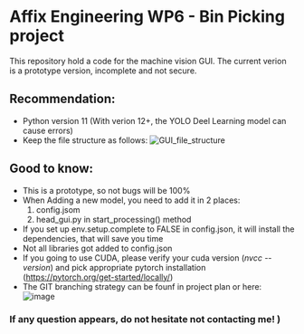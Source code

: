 # Affix Engineering WP6 - Bin Picking project
This repository hold a code for the machine vision GUI. 
The current verion is a prototype version, incomplete and not secure.

## Recommendation:
+ Python version 11 (With verion 12+, the YOLO Deel Learning model can cause errors)
+ Keep the file structure as follows:
  ![GUI_file_structure](https://github.com/user-attachments/assets/c4867013-5cd0-408b-bf4e-e61dbbb17cae)

## Good to know:
+ This is a prototype, so not bugs will be 100%
+ When Adding a new model, you need to add it in 2 places:
  1. config.jsom
  2. head_gui.py in start_processing() method
+ If you set up env.setup.complete to FALSE in config.json, it will install the dependencies, that will save you time
+ Not all libraries got added to config.json 
+ If you going to use CUDA, please verify your cuda version (*nvcc --version*) and pick appropriate pytorch installation (https://pytorch.org/get-started/locally/) 
+ The GIT branching strategy can be founf in project plan or here:
  ![image](https://github.com/user-attachments/assets/ffba0148-acfa-47ab-9234-22da053e7e3b)

### If any question appears, do not hesitate not contacting me! )
